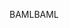 <span data-ttu-id="08559-101">BAML</span><span class="sxs-lookup"><span data-stu-id="08559-101">BAML</span></span>